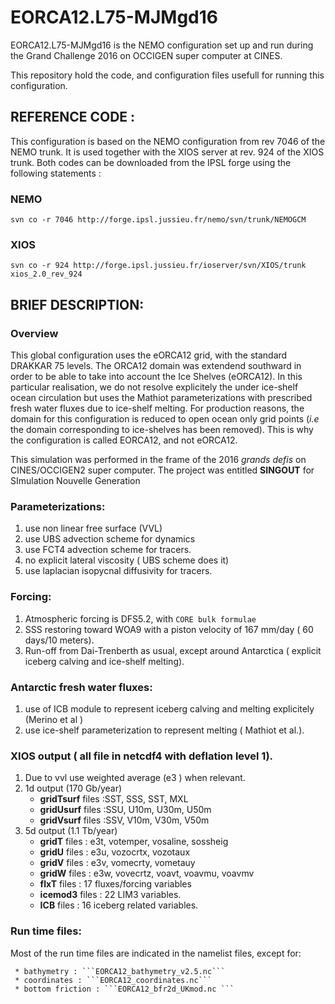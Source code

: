 # EORCA12.L75-MJMgd16

EORCA12.L75-MJMgd16 is the NEMO configuration set up and run during the Grand Challenge 2016 on OCCIGEN super computer at CINES.

This repository hold the code, and configuration files usefull for running this configuration.

## REFERENCE CODE : 
 This configuration is based on the NEMO configuration from rev 7046 of the NEMO trunk. It is used together with the XIOS server at rev. 924 of the XIOS trunk. Both codes can be downloaded from the IPSL forge using the following statements :
### NEMO
 ```svn co -r 7046 http://forge.ipsl.jussieu.fr/nemo/svn/trunk/NEMOGCM ```
### XIOS
 ```svn co -r 924 http://forge.ipsl.jussieu.fr/ioserver/svn/XIOS/trunk xios_2.0_rev_924 ```
 
## BRIEF DESCRIPTION:
### Overview
   This global configuration  uses the eORCA12 grid, with the standard DRAKKAR 75 levels. The ORCA12 domain was extendend  southward in order to be able to take into account the Ice Shelves (eORCA12). In this particular realisation, we do not resolve explicitely the under ice-shelf ocean circulation but uses the Mathiot parameterizations with prescribed fresh water fluxes due to ice-shelf melting.  For production reasons, the domain for this configuration is reduced to open ocean only grid points (*i.e* the domain corresponding to ice-shelves has been removed). This is why the configuration is called EORCA12, and not eORCA12.
   
   This simulation was performed in the frame of the 2016 *grands defis* on CINES/OCCIGEN2 super computer. The project was entitled **SINGOUT** for SImulation Nouvelle Generation 
   
###  Parameterizations:
 1. use non linear free surface (VVL)
 2. use UBS advection scheme for dynamics
 3. use FCT4 advection scheme for tracers.
 4. no explicit lateral viscosity  ( UBS scheme does it)
 5. use laplacian isopycnal diffusivity for tracers.
 
### Forcing:
  1. Atmospheric forcing is DFS5.2, with ```CORE bulk formulae``` 
  2. SSS restoring toward WOA9 with a piston velocity of 167 mm/day ( 60 days/10 meters).
  3. Run-off from Dai-Trenberth as usual, except around Antarctica ( explicit iceberg calving and ice-shelf melting).
  
### Antarctic fresh water fluxes:
  1. use of ICB module to represent iceberg calving and melting explicitely (Merino et al )
  2. use ice-shelf parameterization to represent melting ( Mathiot et al.).
  
### XIOS output ( all file in netcdf4 with deflation level 1).
  1. Due to vvl use weighted average (e3 ) when relevant.
  2. 1d output (170 Gb/year)
     * **gridTsurf** files :SST, SSS, SST, MXL
     * **gridUsurf** files :SSU, U10m, U30m, U50m 
     * **gridVsurf** files :SSV, V10m, V30m, V50m
  3. 5d output (1.1 Tb/year)
     * **gridT** files : e3t, votemper, vosaline, sossheig
     * **gridU** files : e3u, vozocrtx, vozotaux
     * **gridV** files : e3v, vomecrty, vometauy
     * **gridW** files : e3w, vovecrtz, voavt, voavmu, voavmv 
     * **flxT** files : 17 fluxes/forcing variables
     * **icemod3** files : 22 LIM3 variables.
     * **ICB** files : 16 iceberg related variables.
     
### Run time files:
   Most of the run time files are indicated in the namelist files, except for:
   
     * bathymetry : ```EORCA12_bathymetry_v2.5.nc```
     * coordinates : ```EORCA12_coordinates.nc```
     * bottom friction : ```EORCA12_bfr2d_UKmod.nc ```
